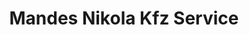 ---
title: "Mandes Nikola Kfz Service"
url: /solingen/mandes-nikola-kfz-service/
shop: Autowerkstatt
---